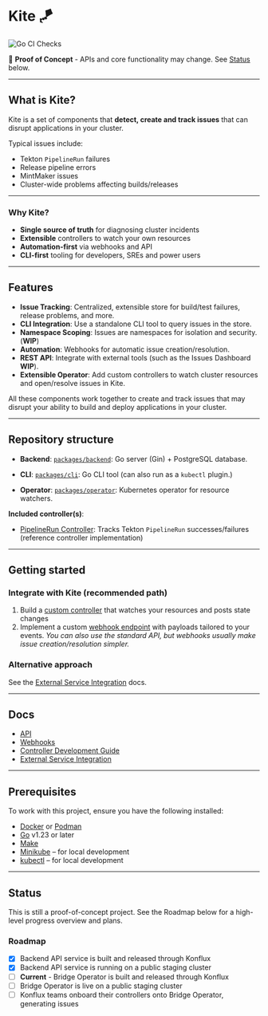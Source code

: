 # Kite :kite:

![Go CI Checks](https://github.com/konflux-ci/kite/actions/workflows/go-ci-checks.yaml/badge.svg)

:construction: **Proof of Concept** - APIs and core functionality may change. See [Status](#status) below.

---

## What is Kite?

Kite is a set of components that **detect, create and track issues** that can disrupt applications in your cluster.

Typical issues include:

- Tekton `PipelineRun` failures
- Release pipeline errors
- MintMaker issues
- Cluster-wide problems affecting builds/releases

---

### Why Kite?
- **Single source of truth** for diagnosing cluster incidents
- **Extensible** controllers to watch your own resources
- **Automation-first** via webhooks and API
- **CLI-first** tooling for developers, SREs and power users

---

## Features
- **Issue Tracking**: Centralized, extensible store for build/test failures, release problems, and more.
- **CLI Integration**: Use a standalone CLI tool to query issues in the store.
- **Namespace Scoping**: Issues are namespaces for isolation and security. (**WIP**)
- **Automation**: Webhooks for automatic issue creation/resolution.
- **REST API**: Integrate with external tools (such as the Issues Dashboard **WIP**).
- **Extensible Operator**: Add custom controllers to watch cluster resources and open/resolve issues in Kite.

All these components work together to create and track issues that may disrupt your ability to build and deploy applications in your cluster.

---

## Repository structure

- **Backend**: [`packages/backend`](./packages/backend/): Go server (Gin) + PostgreSQL database.

- **CLI**: [`packages/cli`](./packages/cli/): Go CLI tool (can also run as a `kubectl` plugin.)

- **Operator**: [`packages/operator`](./packages/operator/): Kubernetes operator for resource watchers.

**Included controller(s)**:
- [PipelineRun Controller](./packages/operator/internal/controller/pipelinerun_controller.go): Tracks Tekton `PipelineRun` successes/failures (reference controller implementation)

---

## Getting started
### Integrate with Kite (recommended path)

1. Build a [custom controller](./packages/operator/docs/ControllerDevelopmentGuide.md) that watches your resources and posts state changes
2. Implement a custom [webhook endpoint](./packages/backend/docs/Webhooks.md) with payloads tailored to your events.
  *You can also use the standard API, but webhooks usually make issue creation/resolution simpler.*

### Alternative approach
See the [External Service Integration](./packages/backend/docs/ExternalServiceIntegration.md) docs.

---

## Docs
- [API](./packages/backend/docs/API.md)
- [Webhooks](./packages/backend/docs/Webhooks.md)
- [Controller Development Guide](./packages/operator/docs/ControllerDevelopmentGuide.md)
- [External Service Integration](./packages/backend/docs/ExternalServiceIntegration.md)

---

## Prerequisites

To work with this project, ensure you have the following installed:

- [Docker](https://docs.docker.com/get-docker/) or [Podman](https://podman.io/docs/installation)
- [Go](https://golang.org/doc/install) v1.23 or later
- [Make](https://www.gnu.org/software/make/)
- [Minikube](https://minikube.sigs.k8s.io/docs/start/) – for local development
- [kubectl](https://kubernetes.io/docs/tasks/tools/install-kubectl/) – for local development

---

## Status
This is still a proof-of-concept project.
See the Roadmap below for a high-level progress overview and plans.

### Roadmap
- [x] Backend API service is built and released through Konflux
- [x] Backend API service is running on a public staging cluster
- [ ] **Current** - Bridge Operator is built and released through Konflux
- [ ] Bridge Operator is live on a public staging cluster
- [ ] Konflux teams onboard their controllers onto Bridge Operator, generating issues
